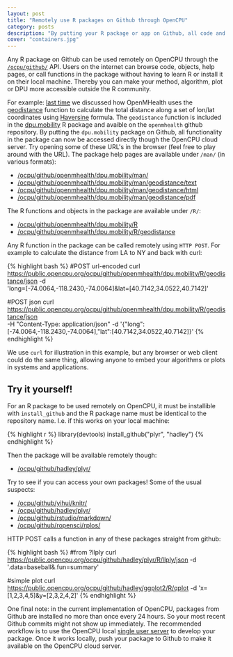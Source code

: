 ```yaml
---
layout: post
title: "Remotely use R packages on Github through OpenCPU"
category: posts
description: "By putting your R package or app on Github, all code and documentation in the package can be used remotely via the OpenCPU cloud server."
cover: "containers.jpg"
---
```


Any R package on Github can be used remotely on OpenCPU through the [`/ocpu/github/`](https://public.opencpu.org/api.html#api-libraries) API. Users on the internet can browse code, objects, help pages, or call functions in the package without having to learn R or install it on their local machine. Thereby you can make your method, algorithm, plot or DPU more accessible outside the R community.

For example: [last time](https://public.opencpu.org/posts/implementing-data-processing-units-with-opencpu/) we discussed how OpenMHealth uses the [geodistance](https://github.com/openmhealth/dpu.mobility/blob/master/R/geodistance.R) function to calculate the total distance along a set of lon/lat coordinates using [Haversine](http://en.wikipedia.org/wiki/Haversine_formula) formula. The `geodistance` function is included in the [dpu.mobility](https://github.com/openmhealth/dpu.mobility) R package and avaible on the `openmhealth` github repository. By putting the `dpu.mobility` package on Github, all functionality in the package can now be accessed directly though the OpenCPU cloud server. 
Try opening some of these URL's in the browser (feel free to play around with the URL). The package help pages are available under `/man/` (in various formats):

 * [/ocpu/github/openmhealth/dpu.mobility/man/](https://public.opencpu.org/ocpu/github/openmhealth/dpu.mobility/man/)
 * [/ocpu/github/openmhealth/dpu.mobility/man/geodistance/text](https://public.opencpu.org/ocpu/github/openmhealth/dpu.mobility/man/geodistance/text)
 * [/ocpu/github/openmhealth/dpu.mobility/man/geodistance/html](https://public.opencpu.org/ocpu/github/openmhealth/dpu.mobility/man/geodistance/html)
 * [/ocpu/github/openmhealth/dpu.mobility/man/geodistance/pdf](https://public.opencpu.org/ocpu/github/openmhealth/dpu.mobility/man/geodistance/pdf) 

The R functions and objects in the package are available under `/R/`:

 * [/ocpu/github/openmhealth/dpu.mobility/R](https://public.opencpu.org/ocpu/github/openmhealth/dpu.mobility/R)
 * [/ocpu/github/openmhealth/dpu.mobility/R/geodistance](https://public.opencpu.org/ocpu/github/openmhealth/dpu.mobility/R/geodistance)

Any R function in the package can be called remotely using `HTTP POST`. For example to calculate the distance from LA to NY and back with curl:

{% highlight bash %}
#POST url-encoded
curl https://public.opencpu.org/ocpu/github/openmhealth/dpu.mobility/R/geodistance/json -d \
 'long=[-74.0064,-118.2430,-74.0064]&lat=[40.7142,34.0522,40.7142]'

#POST json
curl https://public.opencpu.org/ocpu/github/openmhealth/dpu.mobility/R/geodistance/json \
 -H "Content-Type: application/json" -d '{"long":[-74.0064,-118.2430,-74.0064],"lat":[40.7142,34.0522,40.7142]}' 
{% endhighlight %}

We use `curl` for illustration in this example, but any browser or web client could do the same thing, allowing anyone to embed your algorithms or plots in systems and applications.

## Try it yourself!

For an R package to be used remotely on OpenCPU, it must be installible with `install_github` and the R package name must be identical to the repository name. I.e. if this works on your local machine:

{% highlight r %}
library(devtools)
install_github("plyr", "hadley")
{% endhighlight %}

Then the package will be available remotely though:

 * [/ocpu/github/hadley/plyr/](https://public.opencpu.org/ocpu/github/hadley/plyr/)

Try to see if you can access your own packages! Some of the usual suspects:

 * [/ocpu/github/yihui/knitr/](https://public.opencpu.org/ocpu/github/yihui/knitr/)
 * [/ocpu/github/hadley/plyr/](https://public.opencpu.org/ocpu/github/hadley/plyr/)
 * [/ocpu/github/rstudio/markdown/](https://public.opencpu.org/ocpu/github/rstudio/markdown/)
 * [/ocpu/github/ropensci/rplos/](https://public.opencpu.org/ocpu/github/ropensci/rplos/)

HTTP POST calls a function in any of these packages straight from github:

{% highlight bash %}
#from ?llply
curl https://public.opencpu.org/ocpu/github/hadley/plyr/R/llply/json -d '.data=baseball&.fun=summary'

#simple plot
curl https://public.opencpu.org/ocpu/github/hadley/ggplot2/R/qplot -d 'x=[1,2,3,4,5]&y=[2,3,2,4,2]'
{% endhighlight %}

One final note: in the current implementation of OpenCPU, packages from Github are installed no more than once every 24 hours. So your most recent Github commits might not show up immediately. The recommended workflow is to use the OpenCPU local [single user server](https://public.opencpu.org/download.html) to develop your package. Once it works locally, push your package to Github to make it available on the OpenCPU cloud server.
